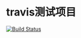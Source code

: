 # travis测试项目

[![Build Status](https://app.travis-ci.com/hpyer/travis-test.svg?branch=master)](https://app.travis-ci.com/hpyer/travis-test)
